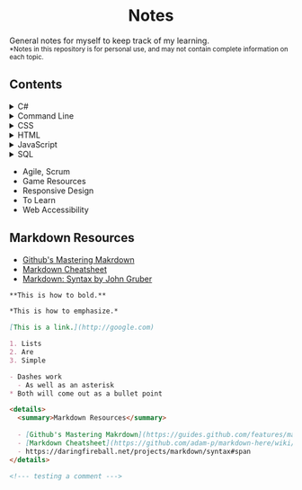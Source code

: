 
<h1 align="center">Notes</h1>
  
General notes for myself to keep track of my learning.  
<sup>*Notes in this repository is for personal use, and may not contain complete information on each topic.</sup>


## Contents

<details>
  <summary>C#</summary>

</details>
<details>
  <summary>Command Line</summary>

  - [Exercises](https://github.com/kiyunkim/notes/blob/master/command%20line/exercises.md)
  - [Resources](https://github.com/kiyunkim/notes/blob/master/command%20line/resources.md)
  - [Vocab](https://github.com/kiyunkim/notes/blob/master/command%20line/vocab.md)
</details>
<details>
  <summary>CSS</summary>

- [LESS](https://github.com/kiyunkim/notes/blob/master/css/less.md)
- [SASS](https://github.com/kiyunkim/notes/blob/master/css/sass.md)
</details>
<details>
  <summary>HTML</summary>

  - Elements
  - Headings
  - Resources
</details>
<details>
  <summary>JavaScript</summary>

  - [AngularJS](https://github.com/kiyunkim/notes/blob/master/javascript/angular)
  - [JSON, AJAX](https://github.com/kiyunkim/notes/tree/master/javascript/ajax%2Cjson)
  - Basics
  - Objects
  - Design Patterns
</details>
<details>
  <summary>SQL</summary>

  - Commands
  - Notes
</details>

- Agile, Scrum
- Game Resources
- Responsive Design
- To Learn
- Web Accessibility
  
## Markdown Resources
  
  - [Github's Mastering Makrdown](https://guides.github.com/features/mastering-markdown/)
  - [Markdown Cheatsheet](https://github.com/adam-p/markdown-here/wiki/Markdown-Cheatsheet)
  - [Markdown: Syntax by John Gruber](https://daringfireball.net/projects/markdown/syntax#span)


```md
**This is how to bold.**

*This is how to emphasize.*

[This is a link.](http://google.com)

1. Lists
2. Are
3. Simple

- Dashes work
  - As well as an asterisk
* Both will come out as a bullet point

<details>
  <summary>Markdown Resources</summary>
  
  - [Github's Mastering Makrdown](https://guides.github.com/features/mastering-markdown/)
  - [Markdown Cheatsheet](https://github.com/adam-p/markdown-here/wiki/Markdown-Cheatsheet)
  - https://daringfireball.net/projects/markdown/syntax#span
</details>

<!--- testing a comment --->
```
